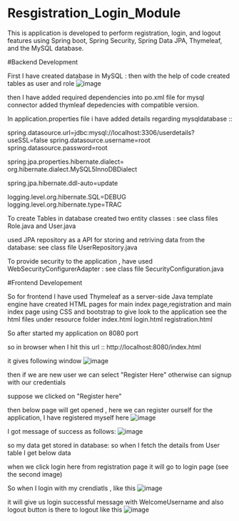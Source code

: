 # Resgistration_Login_Module


This is application is developed to perform registration, login, and logout features using Spring boot, Spring Security, Spring Data JPA, Thymeleaf, and the MySQL database.

#Backend Development

First I have created database in MySQL : then with the help of code created tables as user and role 
![image](https://user-images.githubusercontent.com/125120045/221257183-0704488b-fd25-4a90-bde2-a700f576d902.png)



then I have added required dependencies into po.xml file for mysql connector
added thymleaf depedencies with compatible version.

In application.properties file i have added details regarding mysqldatabase ::

spring.datasource.url=jdbc:mysql://localhost:3306/userdetails?useSSL=false
spring.datasource.username=root
spring.datasource.password=root

spring.jpa.properties.hibernate.dialect= org.hibernate.dialect.MySQL5InnoDBDialect

spring.jpa.hibernate.ddl-auto=update

logging.level.org.hibernate.SQL=DEBUG
logging.level.org.hibernate.type=TRAC


To create Tables in database created two entity classes : see class files Role.java and User.java

used JPA repository as a API for storing and retriving data from the database: see class file UserRepository.java

To provide security to the application , have used  WebSecurityConfigurerAdapter : see class file SecurityConfiguration.java


#Frontend Developement

So for frontend I have used Thymeleaf as a server-side Java template engine
have created HTML pages for  main index page,registration and  main index page using CSS and bootstrap to give look to the application
see the html files under resource folder 
index.html
login.html
registration.html

So after started my application on 8080 port

so in browser when I hit this url :: http://localhost:8080/index.html

it gives following window
![image](https://user-images.githubusercontent.com/125120045/221260557-117e4c69-85e6-4d06-b4e7-cb885f585017.png)

then if we are new user we can select "Register Here"
otherwise can signup with our credentials

suppose we clicked on "Register here"

then below page will get opened , here we can register ourself for the application, I have registered myself here
![image](https://user-images.githubusercontent.com/125120045/221261798-c5346036-e6d2-477a-9219-8d14ab6a302b.png)

I got message of success as follows:
![image](https://user-images.githubusercontent.com/125120045/221262423-3bd16a5f-91d6-4d19-96e1-6cafb5821bdf.png)

so my data get stored in database: so when I fetch the details from User table I get below data 

when we click login here from registration page it will go to login page (see the second image)

So when I login with my crendiatls , like this ![image](https://user-images.githubusercontent.com/125120045/221263897-f0faafbe-8934-4b69-bd15-712053e713a2.png)

it will give us login successful message with WelcomeUsername and also logout button is there to logout 
like this ![image](https://user-images.githubusercontent.com/125120045/221266183-6ced58e5-6203-40ab-a508-3b4dd81e1e2c.png)



